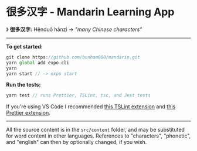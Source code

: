 # 很多汉字 - Mandarin Learning App

》 **很多汉字:** Hěnduō hànzì -> _"many Chinese characters"_

---

**To get started:**

```js
git clone https://github.com/bonham000/mandarin.git
yarn global add expo-cli
yarn
yarn start // -> expo start
```

**Run the tests:**

```js
yarn test // runs Prettier, TSLint, tsc, and Jest tests
```

If you're using VS Code I recommended [this TSLint extension](https://marketplace.visualstudio.com/items?itemName=eg2.tslint) and [this Prettier extension](https://marketplace.visualstudio.com/items?itemName=esbenp.prettier-vscode).

---

All the source content is in the `src/content` folder, and may be substituted for word content in other languages. References to "characters", "phonetic", and "english" can then by optionally changed, if you wish.
